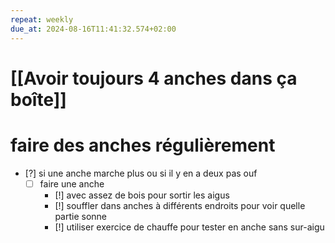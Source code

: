 ```yaml
---
repeat: weekly
due_at: 2024-08-16T11:41:32.574+02:00
---
```

# [[Avoir toujours 4 anches dans ça boîte]]
# faire des anches régulièrement
- [?] si une anche marche plus ou si il y en a deux pas ouf
	- [ ] faire une anche
		- [!] avec assez de bois pour sortir les aigus
		- [!] souffler dans anches à différents endroits pour voir quelle partie sonne
		- [!] utiliser exercice de chauffe pour tester en anche sans sur-aigu